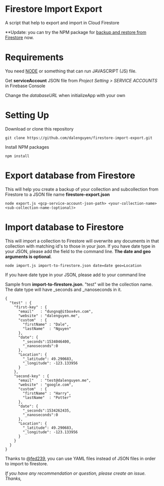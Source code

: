 # Firestore Import Export
A script that help to export and import in Cloud Firestore

**Update: you can try the NPM package for [backup and restore from Firestore](https://github.com/dalenguyen/firestore-backup-restore) now.

# Requirements

You need [NODE](https://nodejs.org/en/download/) or something that can run JAVASCRIPT (JS) file.

Get **serviceAccount** JSON file from *Project Setting > SERVICE ACCOUNTS* in Firebase Console

Change the *databaseURL* when initializeApp with your own

# Setting Up

Download or clone this repository

```
git clone https://github.com/dalenguyen/firestore-import-export.git
```

Install NPM packages

```
npm install
```

# Export database from Firestore

This will help you create a backup of your collection and subcollection from Firestore to a JSON file name **firestore-export.json**

```
node export.js <gcp-service-account-json-path> <your-collection-name> <sub-collection-name-(optional)>
```

# Import database to Firestore

This will import a collection to Firestore will overwrite any documents in that collection with matching id's to those in your json. If you have date type in your JSON, please add the field to the command line. **The date and geo arguments is optional**. 

```
node import.js import-to-firestore.json date=date geo=Location
```

If you have date type in your JSON, please add to your command line 

Sample from __import-to-firestore.json__. "test" will be the collection name. The date type will have _seconds and _nanoseconds in it.

```
{
  "test" : {
    "first-key" : {
      "email"   : "dungnq@itbox4vn.com",
      "website" : "dalenguyen.me",
      "custom"  : {
        "firstName" : "Dale",
        "lastName"  : "Nguyen"
      },
      "date": {
        "_seconds":1534046400,
        "_nanoseconds":0
      },
      "Location": {
        "_latitude": 49.290683,
        "_longitude": -123.133956
      }
    },
    "second-key" : {
      "email"   : "test@dalenguyen.me",
      "website" : "google.com",
      "custom"  : {
        "firstName" : "Harry",
        "lastName"  : "Potter"
      },
      "date": {
        "_seconds":1534262435,
        "_nanoseconds":0
      },
      "Location": {
        "_latitude": 49.290683,
        "_longitude": -123.133956
      }
    }
  }
}
```

Thanks to [@fed239](https://github.com/fed239), you can use YAML files instead of JSON files in order to import to firestore.

*If you have any recommendation or question, please create an issue. Thanks,*
